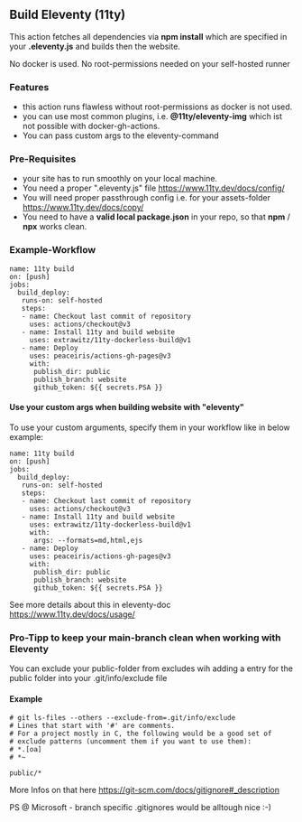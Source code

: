 ## Build Eleventy (11ty)

This action fetches all dependencies via **npm install** which are specified in your **.eleventy.js** and builds then the website.

No docker is used. No root-permissions needed on your self-hosted runner

### Features
- this action runs flawless without root-permissions as docker is not used.
- you can use most common plugins, i.e. **@11ty/eleventy-img** which ist not possible with docker-gh-actions.
- You can pass custom args to the eleventy-command

### Pre-Requisites
- your site has to run smoothly on your local machine.
- You need a proper ".eleventy.js" file https://www.11ty.dev/docs/config/
- You will need proper passthrough config i.e. for your assets-folder https://www.11ty.dev/docs/copy/
- You need to have a **valid local package.json** in your repo, so that **npm** / **npx** works clean.

### Example-Workflow

```
name: 11ty build
on: [push]
jobs:
  build_deploy:
   runs-on: self-hosted
   steps:
   - name: Checkout last commit of repository
	 uses: actions/checkout@v3
   - name: Install 11ty and build website
	 uses: extrawitz/11ty-dockerless-build@v1
   - name: Deploy
	 uses: peaceiris/actions-gh-pages@v3
	 with:
	  publish_dir: public
	  publish_branch: website
	  github_token: ${{ secrets.PSA }}
```

#### Use your custom args when building website with "eleventy"

To use your custom arguments, specify them in your workflow like in below example:

```
name: 11ty build
on: [push]
jobs:
  build_deploy:
   runs-on: self-hosted
   steps:
   - name: Checkout last commit of repository
	 uses: actions/checkout@v3
   - name: Install 11ty and build website
	 uses: extrawitz/11ty-dockerless-build@v1
	 with:
	  args: --formats=md,html,ejs
   - name: Deploy
	 uses: peaceiris/actions-gh-pages@v3
	 with:
	  publish_dir: public
	  publish_branch: website
	  github_token: ${{ secrets.PSA }}
```

See more details about this in eleventy-doc
https://www.11ty.dev/docs/usage/

### Pro-Tipp to keep your main-branch clean when working with Eleventy

You can exclude your public-folder from excludes wih adding a entry for the public folder into your .git/info/exclude file

#### Example
```
# git ls-files --others --exclude-from=.git/info/exclude
# Lines that start with '#' are comments.
# For a project mostly in C, the following would be a good set of
# exclude patterns (uncomment them if you want to use them):
# *.[oa]
# *~

public/*
```

More Infos on that here https://git-scm.com/docs/gitignore#_description

PS @ Microsoft - branch specific .gitignores would be alltough nice :-)
